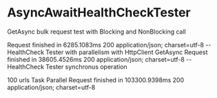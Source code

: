 # AsyncAwaitHealthCheckTester
GetAsync bulk request test with Blocking and NonBlocking call

Request finished in 6285.1083ms 200 application/json; charset=utf-8 -- HealthCheck Tester with parallelism with HttpClient GetAsync
Request finished in 38605.4526ms 200 application/json; charset=utf-8 -- HealthCheck Tester synchronus operation


100 urls
Task Parallel Request finished in 103300.9398ms 200 application/json; charset=utf-8
